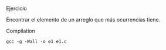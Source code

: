 Ejercicio

Encontrar el elemento de un arreglo que más ocurrencias tiene.


Compilation
```
gcc -g -Wall -o e1 e1.c
```

